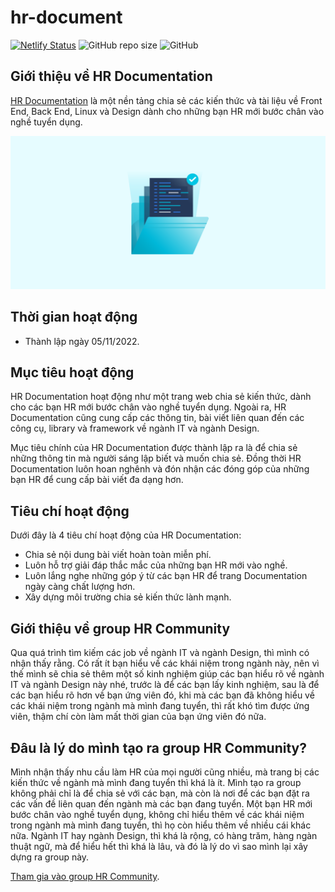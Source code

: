 # hr-document

[![Netlify Status](https://api.netlify.com/api/v1/badges/b3378648-2c30-4dcc-ab7f-91720297c6cd/deploy-status)](https://api.netlify.com/api/v1/badges/b3378648-2c30-4dcc-ab7f-91720297c6cd/deploy-status) ![GitHub repo size](https://img.shields.io/github/repo-size/vnodesign/hr-document) ![GitHub](https://img.shields.io/github/license/vnodesign/hr-document)

## Giới thiệu về HR Documentation

[HR Documentation](https://hrpenci.site) là một nền tảng chia sẻ các kiến thức và tài liệu về Front End, Back End, Linux và Design dành cho những bạn HR mới bước chân vào nghề tuyển dụng.

![Documentation Card](./public/static/documentation-card.png)

## Thời gian hoạt động

- Thành lập ngày 05/11/2022.

## Mục tiêu hoạt động

HR Documentation hoạt động như một trang web chia sẻ kiến thức, dành cho các bạn HR mới bước chân vào nghề tuyển dụng. Ngoài ra, HR Documentation cũng cung cấp các thông tin, bài viết liên quan đến các công cụ, library và framework về ngành IT và ngành Design.

Mục tiêu chính của HR Documentation được thành lập ra là để chia sẻ những thông tin mà người sáng lập biết và muốn chia sẻ. Đồng thời HR Documentation luôn hoan nghênh và đón nhận các đóng góp của những bạn HR để cung cấp bài viết đa dạng hơn.

## Tiêu chí hoạt động

Dưới đây là 4 tiêu chí hoạt động của HR Documentation:

- Chia sẻ nội dung bài viết hoàn toàn miễn phí.
- Luôn hỗ trợ giải đáp thắc mắc của những bạn HR mới vào nghề.
- Luôn lắng nghe những góp ý từ các bạn HR để trang Documentation ngày càng chất lượng hơn.
- Xây dựng môi trường chia sẻ kiến thức lành mạnh.

## Giới thiệu về group HR Community

Qua quá trình tìm kiếm các job về ngành IT và ngành Design, thì mình có nhận thấy rằng. Có rất ít bạn hiểu về các khái niệm trong ngành này, nên vì thế mình sẽ chia sẻ thêm một số kinh nghiệm giúp các bạn hiểu rõ về ngành IT và ngành Design này nhé, trước là để các bạn lấy kinh nghiệm, sau là để các bạn hiểu rõ hơn về bạn ứng viên đó, khi mà các bạn đã không hiểu về các khái niệm trong ngành mà mình đang tuyển, thì rất khó tìm được ứng viên, thậm chí còn làm mất thời gian của bạn ứng viên đó nữa.

## Đâu là lý do mình tạo ra group HR Community?

Mình nhận thấy nhu cầu làm HR của mọi người cũng nhiều, mà trang bị các kiến thức về ngành mà mình đang tuyển thì khá là ít. Mình tạo ra group không phải chỉ là để chia sẻ với các bạn, mà còn là nơi để các bạn đặt ra các vấn đề liên quan đến ngành mà các bạn đang tuyển. Một bạn HR mới bước chân vào nghề tuyển dụng, không chỉ hiểu thêm về các khái niệm trong ngành mà mình đang tuyển, thì họ còn hiểu thêm về nhiều cái khác nữa. Ngành IT hay ngành Design, thì khá là rộng, có hàng trăm, hàng ngàn thuật ngữ, mà để hiểu hết thì khá là lâu, và đó là lý do vì sao mình lại xây dựng ra group này.

[Tham gia vào group HR Community](https://www.facebook.com/groups/xomhr).
